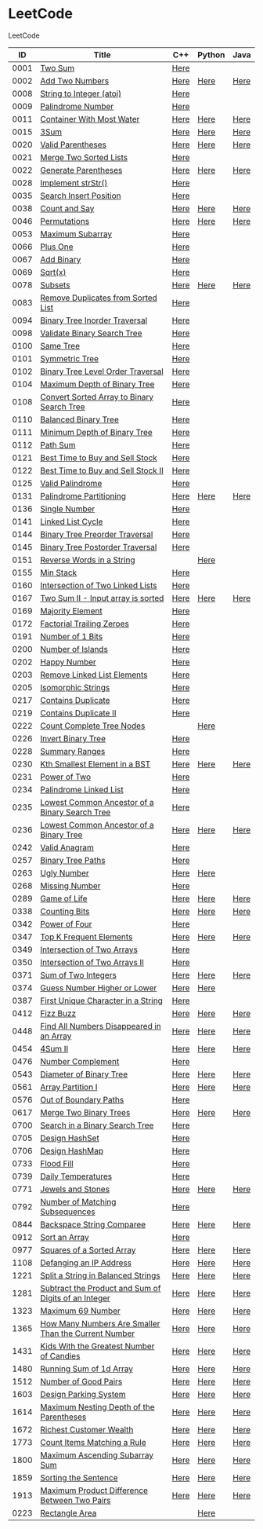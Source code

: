 # LeetCode

LeetCode

| ID   | Title                                                        | C++                                                          | Python                                                       | Java                                                         |
| ---- | ------------------------------------------------------------ | ------------------------------------------------------------ | ------------------------------------------------------------ | ------------------------------------------------------------ |
| 0001 | [Two Sum](https://leetcode.com/problems/two-sum/)            | [Here](./C++/0001-two-sum.cpp)                               |                                                              |                                                              |
| 0002 | [Add Two Numbers](https://leetcode.com/problems/add-two-numbers/) | [Here](./C++/0002-add-two-numbers.cpp)                       | [Here](./Python/0002-add-two-numbers.py)                     | [Here](./Java/0002-add-two-numbers.java)                     |
| 0008 | [String to Integer (atoi)](https://leetcode.com/problems/string-to-integer-atoi/) | [Here](./C++/0008-string-to-integer-atoi.cpp)                |                                                              |                                                              |
| 0009 | [Palindrome Number](https://leetcode.com/problems/palindrome-number/) | [Here](./C++/0009-palindrome-number.cpp)                     |                                                              |                                                              |
| 0011 | [Container With Most Water](https://leetcode.com/problems/container-with-most-water/) | [Here](./C++/0011-container-with-most-water.cpp)             | [Here](./Python/0011-container-with-most-water.py)           | [Here](./Java/0011-container-with-most-water.java)           |
| 0015 | [3Sum](https://leetcode.com/problems/3sum/)                  | [Here](./C++/0015-3sum.cpp)                                  | [Here](./Python/0015-3sum.py)                                | [Here](./Java/0015-3sum.java)                                |
| 0020 | [Valid Parentheses](https://leetcode.com/problems/valid-parentheses/) | [Here](./C++/0020-valid-parentheses.cpp)                     | [Here](./Python/0020-valid-parentheses.py)                   | [Here](./Java/0020-valid-parentheses.java)                   |
| 0021 | [Merge Two Sorted Lists](https://leetcode.com/problems/merge-two-sorted-lists/) | [Here](./C++/0021-merge-two-sorted-lists.cpp)                |                                                              |                                                              |
| 0022 | [Generate Parentheses](https://leetcode.com/problems/generate-parentheses/) | [Here](./C++/0022-generate-parentheses.cpp)                  | [Here](./Python/0022-generate-parentheses.py)                | [Here](./Java/0022-generate-parentheses.java)                |
| 0028 | [Implement strStr()](https://leetcode.com/problems/implement-strstr/) | [Here](./C++/0028-implement-strstr.cpp)                      |                                                              |                                                              |
| 0035 | [Search Insert Position](https://leetcode.com/problems/search-insert-position/) | [Here](./C++/0035-search-insert-position.cpp)                |                                                              |                                                              |
| 0038 | [Count and Say](https://leetcode.com/problems/count-and-say/) | [Here](./C++/0038-count-and-say.cpp)                         | [Here](./Python/0038-count-and-say.py)                       | [Here](./Java/0038-count-and-say.java)                       |
| 0046 | [Permutations](https://leetcode.com/problems/permutations/)  | [Here](./C++/0046-permutations.cpp)                          | [Here](./Python/0046-permutations.py)                        | [Here](./Java/0046-permutations.java)                        |
| 0053 | [Maximum Subarray](https://leetcode.com/problems/maximum-subarray/) | [Here](./C++/0053-maximum-subarray.cpp)                      |                                                              |                                                              |
| 0066 | [Plus One](https://leetcode.com/problems/plus-one/)          | [Here](./C++/0066-plus-one.cpp)                              |                                                              |                                                              |
| 0067 | [Add Binary](https://leetcode.com/problems/add-binary/)      | [Here](./C++/0067-add-binary.cpp)                            |                                                              |                                                              |
| 0069 | [Sqrt(x)](https://leetcode.com/problems/sqrtx/)              | [Here](./C++/0069-sqrtx.cpp)                                 |                                                              |                                                              |
| 0078 | [Subsets](https://leetcode.com/problems/subsets/)            | [Here](./C++/0078-subsets.cpp)                               | [Here](./Python/0078-subsets.py)                             | [Here](./Java/0078-subsets.java)                             |
| 0083 | [Remove Duplicates from Sorted List](https://leetcode.com/problems/remove-duplicates-from-sorted-list/) | [Here](./C++/0083-remove-duplicates-from-sorted-list.cpp)    |                                                              |                                                              |
| 0094 | [Binary Tree Inorder Traversal](https://leetcode.com/problems/binary-tree-inorder-traversal/) | [Here](./C++/0094-binary-tree-inorder-traversal.cpp)         |                                                              |                                                              |
| 0098 | [Validate Binary Search Tree](https://leetcode.com/problems/validate-binary-search-tree/) | [Here](./C++/0098-validate-binary-search-tree.cpp)           |                                                              |                                                              |
| 0100 | [Same Tree](https://leetcode.com/problems/same-tree/)        | [Here](./C++/0100-same-tree.cpp)                             |                                                              |                                                              |
| 0101 | [Symmetric Tree](https://leetcode.com/problems/symmetric-tree/) | [Here](./C++/0101-symmetric-tree.cpp)                        |                                                              |                                                              |
| 0102 | [Binary Tree Level Order Traversal](https://leetcode.com/problems/binary-tree-level-order-traversal/) | [Here](./C++/0102-binary-tree-level-order-traversal.cpp)     |                                                              |                                                              |
| 0104 | [Maximum Depth of Binary Tree](https://leetcode.com/problems/maximum-depth-of-binary-tree/) | [Here](./C++/0104-maximum-depth-of-binary-tree.cpp)          |                                                              |                                                              |
| 0108 | [Convert Sorted Array to Binary Search Tree](https://leetcode.com/problems/convert-sorted-array-to-binary-search-tree/) | [Here](./C++/0108-convert-sorted-array-to-binary-search-tree.cpp) |                                                              |                                                              |
| 0110 | [Balanced Binary Tree](https://leetcode.com/problems/balanced-binary-tree/) | [Here](./C++/0110-balanced-binary-tree.cpp)                  |                                                              |                                                              |
| 0111 | [Minimum Depth of Binary Tree](https://leetcode.com/problems/minimum-depth-of-binary-tree/) | [Here](./C++/0111-minimum-depth-of-binary-tree.cpp)          |                                                              |                                                              |
| 0112 | [Path Sum](https://leetcode.com/problems/path-sum/)          | [Here](./C++/0112-path-sum.cpp)                              |                                                              |                                                              |
| 0121 | [Best Time to Buy and Sell Stock](https://leetcode.com/problems/best-time-to-buy-and-sell-stock/) | [Here](./C++/0121-best-time-to-buy-and-sell-stock.cpp)       |                                                              |                                                              |
| 0122 | [Best Time to Buy and Sell Stock II](https://leetcode.com/problems/best-time-to-buy-and-sell-stock-ii/) | [Here](./C++/0122-best-time-to-buy-and-sell-stock-ii.cpp)    |                                                              |                                                              |
| 0125 | [Valid Palindrome](https://leetcode.com/problems/valid-palindrome/) | [Here](./C++/0125-valid-palindrome.cpp)                      |                                                              |                                                              |
| 0131 | [Palindrome Partitioning](https://leetcode.com/problems/palindrome-partitioning/) | [Here](./C++/0131-palindrome-partitioning.cpp)               | [Here](./Python/0131-palindrome-partitioning.py)             | [Here](./Java/0131-palindrome-partitioning.java)             |
| 0136 | [Single Number](https://leetcode.com/problems/single-number/) | [Here](./C++/0136-single-number.cpp)                         |                                                              |                                                              |
| 0141 | [Linked List Cycle](https://leetcode.com/problems/linked-list-cycle/) | [Here](./C++/0141-linked-list-cycle.cpp)                     |                                                              |                                                              |
| 0144 | [Binary Tree Preorder Traversal](https://leetcode.com/problems/binary-tree-preorder-traversal/) | [Here](./C++/0144-binary-tree-preorder-traversal.cpp)        |                                                              |                                                              |
| 0145 | [Binary Tree Postorder Traversal](https://leetcode.com/problems/binary-tree-postorder-traversal/) | [Here](./C++/0145-binary-tree-postorder-traversal.cpp)       |                                                              |                                                              |
| 0151 | [Reverse Words in a String](https://leetcode.com/problems/reverse-words-in-a-string/) |                                                              | [Here](./Python/)                                            |                                                              |
| 0155 | [Min Stack](https://leetcode.com/problems/min-stack/)        | [Here](./C++/0155-min-stack.cpp)                             |                                                              |                                                              |
| 0160 | [Intersection of Two Linked Lists](https://leetcode.com/problems/intersection-of-two-linked-lists/) | [Here](./C++/0160-intersection-of-two-linked-lists.cpp)      |                                                              |                                                              |
| 0167 | [Two Sum II - Input array is sorted](https://leetcode.com/problems/two-sum-ii-input-array-is-sorted/) | [Here](./C++/0167-two-sum-ii-input-array-is-sorted.cpp)      | [Here](./Python/0167-two-sum-ii-input-array-is-sorted.py)    | [Here](./Java/0167-two-sum-ii-input-array-is-sorted.java)    |
| 0169 | [Majority Element](https://leetcode.com/problems/majority-element/) | [Here](./C++/0169-majority-element.cpp)                      |                                                              |                                                              |
| 0172 | [Factorial Trailing Zeroes](https://leetcode.com/problems/factorial-trailing-zeroes/) | [Here](./C++/0172-factorial-trailing-zeroes.cpp)             |                                                              |                                                              |
| 0191 | [Number of 1 Bits](https://leetcode.com/problems/number-of-1-bits/) | [Here](./C++/0191-number-of-1-bits.cpp)                      |                                                              |                                                              |
| 0200 | [Number of Islands](https://leetcode.com/problems/number-of-islands/) | [Here](./C++/0200-number-of-islands.cpp)                     |                                                              |                                                              |
| 0202 | [Happy Number](https://leetcode.com/problems/happy-number/)  | [Here](./C++/0202-happy-number.cpp)                          |                                                              |                                                              |
| 0203 | [Remove Linked List Elements](https://leetcode.com/problems/remove-linked-list-elements/) | [Here](./C++/0203-remove-linked-list-elements.cpp)           |                                                              |                                                              |
| 0205 | [Isomorphic Strings](https://leetcode.com/problems/isomorphic-strings/) | [Here](./C++/0205-isomorphic-strings.cpp)                    |                                                              |                                                              |
| 0217 | [Contains Duplicate](https://leetcode.com/problems/contains-duplicate/) | [Here](./C++/0217-contains-duplicate.cpp)                    |                                                              |                                                              |
| 0219 | [Contains Duplicate II](https://leetcode.com/problems/contains-duplicate-ii/) | [Here](./C++/0219-contains-duplicate-ii.cpp)                 |                                                              |                                                              |
| 0222 | [Count Complete Tree Nodes](https://leetcode.com/problems/count-complete-tree-nodes/) |                                                              | [Here](./Python/0222-count-complete-tree-nodes.py)           |                                                              |
| 0226 | [Invert Binary Tree](https://leetcode.com/problems/invert-binary-tree/) | [Here](./C++/0226-invert-binary-tree.cpp)                    |                                                              |                                                              |
| 0228 | [Summary Ranges](https://leetcode.com/problems/summary-ranges/) | [Here](./C++/0228-summary-ranges.cpp)                        |                                                              |                                                              |
| 0230 | [Kth Smallest Element in a BST](https://leetcode.com/problems/kth-smallest-element-in-a-bst/) | [Here](./C++/0230-kth-smallest-element-in-a-bst.cpp)         | [Here](./Python/0230-kth-smallest-element-in-a-bst.py)       | [Here](./Java/0230-kth-smallest-element-in-a-bst.java)       |
| 0231 | [Power of Two](https://leetcode.com/problems/power-of-two/)  | [Here](./C++/0231-power-of-two.cpp)                          |                                                              |                                                              |
| 0234 | [Palindrome Linked List](https://leetcode.com/problems/palindrome-linked-list/) | [Here](./C++/0234-palindrome-linked-list.cpp)                |                                                              |                                                              |
| 0235 | [Lowest Common Ancestor of a Binary Search Tree](https://leetcode.com/problems/lowest-common-ancestor-of-a-binary-search-tree/) | [Here](./C++/0235-lowest-common-ancestor-of-a-binary-search-tree.cpp) |                                                              |                                                              |
| 0236 | [Lowest Common Ancestor of a Binary Tree](https://leetcode.com/problems/lowest-common-ancestor-of-a-binary-tree/) | [Here](./C++/)                                               | [Here](./Python/0236-lowest-common-ancestor-of-a-binary-tree.py) | [Here](./Java/0236-lowest-common-ancestor-of-a-binary-tree.java) |
| 0242 | [Valid Anagram](https://leetcode.com/problems/valid-anagram/) | [Here](./C++/0242-valid-anagram.cpp)                         |                                                              |                                                              |
| 0257 | [Binary Tree Paths](https://leetcode.com/problems/binary-tree-paths/) | [Here](./C++/0257-binary-tree-paths.cpp)                     |                                                              |                                                              |
| 0263 | [Ugly Number](https://leetcode.com/problems/ugly-number/)    | [Here](./C++/0263-ugly-number.cpp)                           | [Here](./Python/0263-ugly-number.py )                        |                                                              |
| 0268 | [Missing Number](https://leetcode.com/problems/missing-number/) | [Here](./C++/0268-missing-number.cpp)                        |                                                              |                                                              |
| 0289 | [Game of Life](https://leetcode.com/problems/game-of-life/)  | [Here](./C++/0289-game-of-life.cpp)                          | [Here](./Python/0289-game-of-life.py)                        | [Here](./Java/0289-game-of-life.java)                        |
| 0338 | [Counting Bits](https://leetcode.com/problems/counting-bits/) | [Here](./C++/0338-counting-bits.cpp)                         | [Here](./Python/0338-counting-bits.py)                       | [Here](./Java/0338-counting-bits.java)                       |
| 0342 | [Power of Four](https://leetcode.com/problems/power-of-four/) | [Here](./C++/0342-power-of-four.cpp)                         |                                                              |                                                              |
| 0347 | [Top K Frequent Elements](https://leetcode.com/problems/top-k-frequent-elements/) | [Here](./C++/0347-top-k-frequent-elements.cpp)               | [Here](./Python/0347-top-k-frequent-elements.py)             | [Here](./Java/0347-top-k-frequent-elements.java)             |
| 0349 | [Intersection of Two Arrays](https://leetcode.com/problems/intersection-of-two-arrays/) | [Here](./C++/0349-intersection-of-two-arrays.cpp)            |                                                              |                                                              |
| 0350 | [Intersection of Two Arrays II](https://leetcode.com/problems/intersection-of-two-arrays-ii/) | [Here](./C++/0350-intersection-of-two-arrays-ii.cpp)         |                                                              |                                                              |
| 0371 | [Sum of Two Integers](https://leetcode.com/problems/sum-of-two-integers/) | [Here](./C++/0371-sum-of-two-integers.cpp)                   | [Here](./Python/0371-sum-of-two-integers.py)                 | [Here](./Java/0371-sum-of-two-integers.java)                 |
| 0374 | [Guess Number Higher or Lower](https://leetcode.com/problems/guess-number-higher-or-lower/) | [Here](./C++/0374-guess-number-higher-or-lower.cpp)          | [Here](./Python/0374-guess-number-higher-or-lower.py)        |                                                              |
| 0387 | [First Unique Character in a String](https://leetcode.com/problems/first-unique-character-in-a-string/) | [Here](./C++/0387-first-unique-character-in-a-string.cpp)    |                                                              |                                                              |
| 0412 | [Fizz Buzz](https://leetcode.com/problems/fizz-buzz/)        | [Here](./C++/0412-fizz-buzz.cpp)                             | [Here](./Python/0412-fizz-buzz.py)                           | [Here](./Java/0412-fizz-buzz.java)                           |
| 0448 | [Find All Numbers Disappeared in an Array](https://leetcode.com/problems/find-all-numbers-disappeared-in-an-array/) | [Here](./C++/0448-find-all-numbers-disappeared-in-an-array.cpp) | [Here](./Python/0448-find-all-numbers-disappeared-in-an-array.py) | [Here](./Java/0448-find-all-numbers-disappeared-in-an-array.java) |
| 0454 | [4Sum II](https://leetcode.com/problems/4sum-ii/)            | [Here](./C++/0454-4sum-ii.cpp)                               | [Here](./Python/0454-4sum-ii.py)                             | [Here](./Java/0454-4sum-ii.java)                             |
| 0476 | [Number Complement](https://leetcode.com/problems/number-complement/) | [Here](./C++/0476-number-complement.cpp)                     |                                                              |                                                              |
| 0543 | [Diameter of Binary Tree](https://leetcode.com/problems/diameter-of-binary-tree/) | [Here](./C++/0543-diameter-of-binary-tree.cpp)               | [Here](./Python/0543-diameter-of-binary-tree.py)             | [Here](./Java/0543-diameter-of-binary-tree.java)             |
| 0561 | [Array Partition I](https://leetcode.com/problems/array-partition-i/) | [Here](./C++/0561-array-partition-i.cpp)                     | [Here](./Python/0561-array-partition-i.py)                   | [Here](./Java/0561-array-partition-i.java)                   |
| 0576 | [Out of Boundary Paths](https://leetcode.com/problems/out-of-boundary-paths/) | [Here](./C++/0576-out-of-boundary-paths.cpp)                 |                                                              |                                                              |
| 0617 | [Merge Two Binary Trees](https://leetcode.com/problems/merge-two-binary-trees/) | [Here](./C++/0617-merge-two-binary-trees.cpp)                | [Here](./Python/0617-merge-two-binary-trees.py)              | [Here](./Java/0617-merge-two-binary-trees.java)              |
| 0700 | [Search in a Binary Search Tree](https://leetcode.com/problems/search-in-a-binary-search-tree/) | [Here](./C++/0700-search-in-a-binary-search-tree.cpp)        |                                                              |                                                              |
| 0705 | [Design HashSet](https://leetcode.com/problems/design-hashset/) | [Here](./C++/0705-design-hashset.cpp)                        |                                                              |                                                              |
| 0706 | [Design HashMap](https://leetcode.com/problems/design-hashmap/) | [Here](./C++/0706-design-hashmap.cpp)                        |                                                              |                                                              |
| 0733 | [Flood Fill](https://leetcode.com/problems/flood-fill/)      | [Here](./C++/0733-flood-fill.cpp)                            |                                                              |                                                              |
| 0739 | [Daily Temperatures](https://leetcode.com/problems/daily-temperatures/) | [Here](./C++/0739-daily-temperatures.cpp)                    |                                                              |                                                              |
| 0771 | [Jewels and Stones](https://leetcode.com/problems/jewels-and-stones/) | [Here](./C++/0771-jewels-and-stones.cpp)                     | [Here](./Python/0771-jewels-and-stones.py)                   | [Here](./Java/0771-jewels-and-stones.java)                   |
| 0792 | [Number of Matching Subsequences](https://leetcode.com/problems/number-of-matching-subsequences/) | [Here](./C++/0792-number-of-matching-subsequences.cpp)       |                                                              |                                                              |
| 0844 | [Backspace String Comparee](https://leetcode.com/problems/backspace-string-compare/) | [Here](./C++/0844-backspace-string-compare.cpp)              | [Here](./Python/0844-backspace-string-compare.py)            | [Here](./Java/0844-backspace-string-compare.java)            |
| 0912 | [Sort an Array](https://leetcode.com/problems/sort-an-array/) | [Here](./C++/0912-sort-an-array.cpp)                         |                                                              |                                                              |
| 0977 | [Squares of a Sorted Array](https://leetcode.com/problems/squares-of-a-sorted-array/) | [Here](./C++/0977-squares-of-a-sorted-array.cpp)             | [Here](./Python/0977-squares-of-a-sorted-array.py)           | [Here](./Java/0977-squares-of-a-sorted-array.java)           |
| 1108 | [Defanging an IP Address](https://leetcode.com/problems/defanging-an-ip-address/) | [Here](./C++/1108-defanging-an-ip-address.cpp)               | [Here](./Python/1108-defanging-an-ip-address.py)             | [Here](./Java/1108-defanging-an-ip-address.java)             |
| 1221 | [Split a String in Balanced Strings](https://leetcode.com/problems/split-a-string-in-balanced-strings/) | [Here](./C++/1221-split-a-string-in-balanced-strings.cpp)    | [Here](./Python/1221-split-a-string-in-balanced-strings.py)  | [Here](./Java/1221-split-a-string-in-balanced-strings.java)  |
| 1281 | [Subtract the Product and Sum of Digits of an Integer](https://leetcode.com/problems/subtract-the-product-and-sum-of-digits-of-an-integer/) | [Here](./C++/1281-subtract-the-product-and-sum-of-digits-of-an-integer.cpp) | [Here](./Python/1281-subtract-the-product-and-sum-of-digits-of-an-integer.py) | [Here](./Java/1281-subtract-the-product-and-sum-of-digits-of-an-integer.java) |
| 1323 | [Maximum 69 Number](https://leetcode.com/problems/maximum-69-number/) | [Here](./C++/1323-maximum-69-number.cpp)                     | [Here](./Python/1323-maximum-69-number.py)                   | [Here](./Java/1323-maximum-69-number.java)                   |
| 1365 | [How Many Numbers Are Smaller Than the Current Number](https://leetcode.com/problems/how-many-numbers-are-smaller-than-the-current-number/) | [Here](./C++/1365-how-many-numbers-are-smaller-than-the-current-number.cpp) | [Here](./Python/1365-how-many-numbers-are-smaller-than-the-current-number.py) | [Here](./Java/1365-how-many-numbers-are-smaller-than-the-current-number.java) |
| 1431 | [Kids With the Greatest Number of Candies](https://leetcode.com/problems/kids-with-the-greatest-number-of-candies/) | [Here](./C++/1431-kids-with-the-greatest-number-of-candies.cpp) | [Here](./Python/1431-kids-with-the-greatest-number-of-candies.py) | [Here](./Java/1431-kids-with-the-greatest-number-of-candies.java) |
| 1480 | [Running Sum of 1d Array](https://leetcode.com/problems/running-sum-of-1d-array/) | [Here](./C++/1480-running-sum-of-1d-array.cpp)               | [Here](./Python/1480-running-sum-of-1d-array.py)             | [Here](./Java/1480-running-sum-of-1d-array.java)             |
| 1512 | [Number of Good Pairs](https://leetcode.com/problems/number-of-good-pairs/) | [Here](./C++1512-number-of-good-pairs.cpp)                   | [Here](./Python/1512-number-of-good-pairs.py)                | [Here](./Java/1512-number-of-good-pairs.java)                |
| 1603 | [Design Parking System](https://leetcode.com/problems/design-parking-system/) | [Here](./C++/1603-design-parking-system.cpp)                 | [Here](./Python/1603-design-parking-system.py)               | [Here](./Java/1603-design-parking-system.java)               |
| 1614 | [Maximum Nesting Depth of the Parentheses](https://leetcode.com/problems/maximum-nesting-depth-of-the-parentheses/) | [Here](./C++/1614-maximum-nesting-depth-of-the-parentheses.cpp) | [Here](./Python/1614-maximum-nesting-depth-of-the-parentheses.py) | [Here](./Java/1614-maximum-nesting-depth-of-the-parentheses.java) |
| 1672 | [Richest Customer Wealth](https://leetcode.com/problems/richest-customer-wealth/) | [Here](./C++/1672-richest-customer-wealth.cpp)               | [Here](./Python/1672-richest-customer-wealth.py)             | [Here](./Java/1672-richest-customer-wealth.java)             |
| 1773 | [Count Items Matching a Rule](https://leetcode.com/problems/count-items-matching-a-rule/) | [Here](./C++/1773-count-items-matching-a-rule.cpp)           | [Here](./Python/1773-count-items-matching-a-rule.py)         | [Here](./Java/1773-count-items-matching-a-rule.java)         |
| 1800 | [Maximum Ascending Subarray Sum](https://leetcode.com/problems/maximum-ascending-subarray-sum/) | [Here](./C++/1800-maximum-ascending-subarray-sum.cpp)        | [Here](./Python/1800-maximum-ascending-subarray-sum.py)      | [Here](./Java/1800-maximum-ascending-subarray-sum.java)      |
| 1859 | [Sorting the Sentence](https://leetcode.com/problems/sorting-the-sentence/) | [Here](./C++/1859-sorting-the-sentence.cpp)                  | [Here](./Python/1859-sorting-the-sentence.py)                | [Here](./Java/1859-sorting-the-sentence.java)                |
| 1913 | [Maximum Product Difference Between Two Pairs](https://leetcode.com/problems/maximum-product-difference-between-two-pairs/) | [Here](./C++/1913-maximum-product-difference-between-two-pairs.cpp) | [Here](./Python/1913-maximum-product-difference-between-two-pairs.py) | [Here](./Java/1913-maximum-product-difference-between-two-pairs.java) |
| 0223 | [Rectangle Area](https://leetcode.com/problems/rectangle-area/) |                                                              | [Here](./Python/0223-rectangle-area.py)                      |                                                              |
